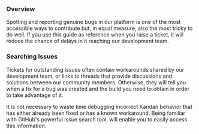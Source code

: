 ### Overview
Spotting and reporting genuine bugs in our platform is one of the most accessible ways to contribute but, in equal measure, also the most tricky to do well. If you use this guide as reference when you raise a ticket, it will reduce the chance of delays in it reaching our development team.

### Searching Issues
Tickets for outstanding issues often contain workarounds shared by our development team, or links to threads that provide discussions and solutions between our community members. Otherwise, they will tell you when a fix for a bug was created and the build you need to obtain in order to take advantage of it. 

It is not necessary to waste time debugging incorrect Kandan behavior that has either already been fixed or has a known workaround. Being familiar with GitHub's powerful issue search tool, will enable you to easily access this information.